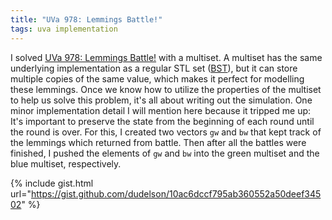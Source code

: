 ```yaml
---
title: "UVa 978: Lemmings Battle!"
tags: uva implementation
---
```

I solved [UVa 978: Lemmings Battle!](https://uva.onlinejudge.org/index.php?option=com_onlinejudge&Itemid=8&category=24&page=show_problem&problem=919) with a multiset. A multiset has the same underlying implementation as a regular STL set ([BST](https://en.wikipedia.org/wiki/Binary_search_tree)), but it can store multiple copies of the same value, which makes it perfect for modelling these lemmings.<!--more--> Once we know how to utilize the properties of the multiset to help us solve this problem, it's all about writing out the simulation. One minor implementation detail I will mention here because it tripped me up: It's important to preserve the state from the beginning of each round until the round is over. For this, I created two vectors `gw` and `bw` that kept track of the lemmings which returned from battle. Then after all the battles were finished, I pushed the elements of `gw` and `bw` into the green multiset and the blue multiset, respectively.

{% include gist.html url="https://gist.github.com/dudelson/10ac6dccf795ab360552a50deef34502" %}
